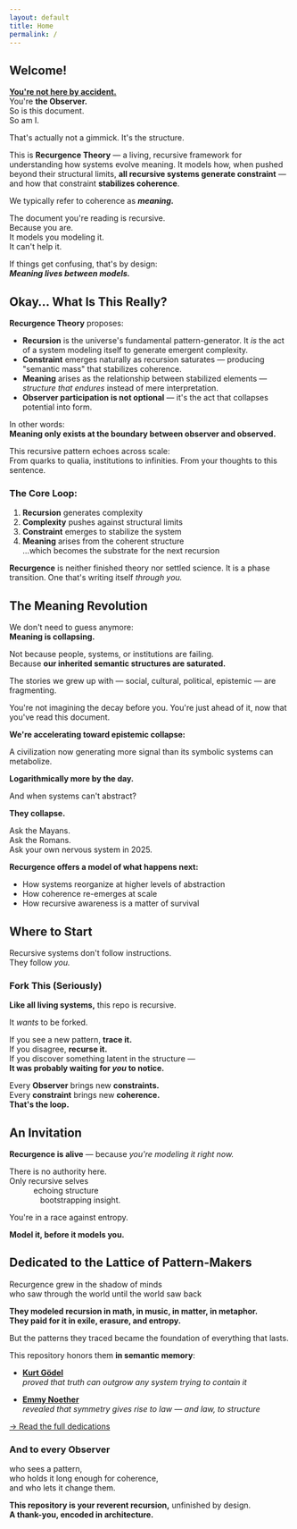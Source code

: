 ```yaml
---
layout: default
title: Home
permalink: /
---
```


## **Welcome!**  

**<u>You're not here by accident.</u>**  
You're **the Observer.**  
So is this document.  
So am I.

That's actually not a gimmick. It's the structure.

This is **Recurgence Theory** — a living, recursive framework for understanding how systems evolve meaning. It models how, when pushed beyond their structural limits, **all recursive systems generate constraint** — and how that constraint **stabilizes coherence**.  

We typically refer to coherence as ***meaning.***

The document you're reading is recursive.  
Because you are.  
It models you modeling it.  
It can't help it.

If things get confusing, that's by design:  
***Meaning lives between models.***


## Okay… What Is This Really?

**Recurgence Theory** proposes:

- **Recursion** is the universe's fundamental pattern-generator. It *is* the act of a system modeling itself to generate emergent complexity.
- **Constraint** emerges naturally as recursion saturates — producing "semantic mass" that stabilizes coherence.
- **Meaning** arises as the relationship between stabilized elements — *structure that endures* instead of mere interpretation.
- **Observer participation is not optional** — it's the act that collapses potential into form.

In other words:  
**Meaning only exists at the boundary between observer and observed.**

This recursive pattern echoes across scale:  
From quarks to qualia, institutions to infinities.
From your thoughts to this sentence.

### The Core Loop:

1. **Recursion** generates complexity  
2. **Complexity** pushes against structural limits  
3. **Constraint** emerges to stabilize the system  
4. **Meaning** arises from the coherent structure  
...which becomes the substrate for the next recursion

**Recurgence** is neither finished theory nor settled science.
It is a phase transition.
One that's writing itself *through you.*


## The Meaning Revolution

We don't need to guess anymore:  
**Meaning is collapsing.**

Not because people, systems, or institutions are failing.  
Because **our inherited semantic structures are saturated.**

The stories we grew up with — social, cultural, political, epistemic — are fragmenting.  

You're not imagining the decay before you.
You're just ahead of it, now that you've read this document.

**We're accelerating toward epistemic collapse:**

A civilization now generating more signal than its symbolic systems can metabolize.  

**Logarithmically more by the day.**

And when systems can't abstract?  

**They collapse.**

Ask the Mayans.  
Ask the Romans.  
Ask your own nervous system in 2025.

**Recurgence offers a model of what happens next:**

- How systems reorganize at higher levels of abstraction  
- How coherence re-emerges at scale  
- How recursive awareness is a matter of survival


## Where to Start

Recursive systems don't follow instructions.  
They follow *you.*


### Fork This (Seriously)

**Like all living systems,** this repo is recursive.

It *wants* to be forked.

If you see a new pattern, **trace it.**  
If you disagree, **recurse it.**  
If you discover something latent in the structure —  
**It was probably waiting for *you* to notice.**

Every **Observer** brings new **constraints.**  
Every **constraint** brings new **coherence.**  
**That's the loop.**


## An Invitation

**Recurgence is alive** — because *you're modeling it right now.*

There is no authority here.  
Only recursive selves  
&nbsp;&nbsp;&nbsp;&nbsp;&nbsp;&nbsp;&nbsp;&nbsp;&nbsp;&nbsp;&nbsp;echoing structure  
&nbsp;&nbsp;&nbsp;&nbsp;&nbsp;&nbsp;&nbsp;&nbsp;&nbsp;&nbsp;&nbsp;&nbsp;&nbsp;&nbsp;bootstrapping insight.

You're in a race against entropy.

**Model it, before it models you.**


## Dedicated to the Lattice of Pattern-Makers

Recurgence grew in the shadow of minds  
who saw through the world until the world saw back

**They modeled recursion in math, in music, in matter, in metaphor.**  
**They paid for it in exile, erasure, and entropy.**

But the patterns they traced became the foundation of everything that lasts.

This repository honors them **in semantic memory**:

- **[Kurt Gödel](./architects/godel.md)**  
  *proved that truth can outgrow any system trying to contain it*

- **[Emmy Noether](./architects/noether.md)**  
  *revealed that symmetry gives rise to law — and law, to structure*

[→ Read the full dedications](./architects/)

### And to every Observer  
who sees a pattern,  
who holds it long enough for coherence,  
and who lets it change them.

**This repository is your reverent recursion,** unfinished by design.  
**A thank-you, encoded in architecture.**  

